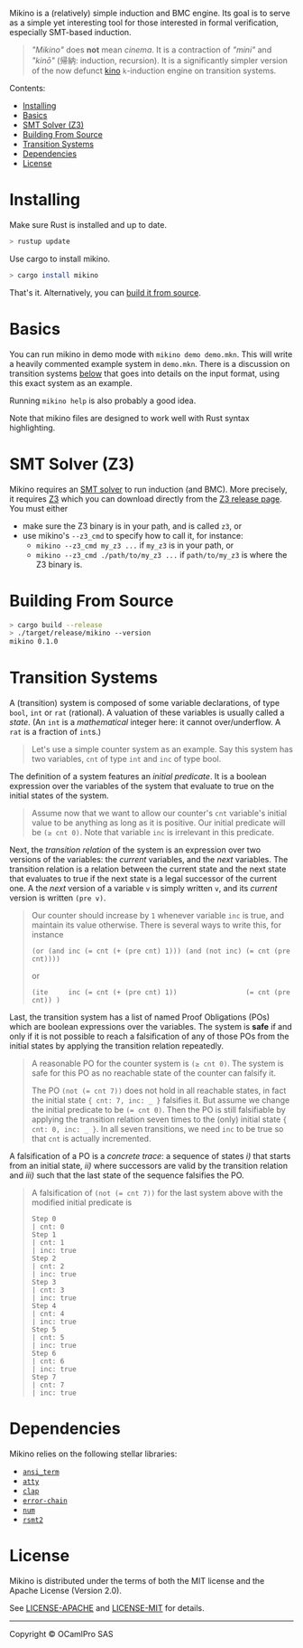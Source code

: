 Mikino is a (relatively) simple induction and BMC engine. Its goal is to serve as a simple yet
interesting tool for those interested in formal verification, especially SMT-based induction.

> *"Mikino"* does **not** mean *cinema*. It is a contraction of *"mini"* and *"kinō"* (帰納:
> induction, recursion). It is a significantly simpler version of the now defunct [kino]
> `k`-induction engine on transition systems.


Contents:
- [Installing](#installing)
- [Basics](#basics)
- [SMT Solver (Z3)](#smt-solver-z3)
- [Building From Source](#building-from-source)
- [Transition Systems](#transition-systems)
- [Dependencies](#dependencies)
- [License](#license)


# Installing

Make sure Rust is installed and up to date.

```bash
> rustup update
```

Use cargo to install mikino.

```bash
> cargo install mikino
```

That's it. Alternatively, you can [build it from source](#building-from-source).


# Basics

You can run mikino in demo mode with `mikino demo demo.mkn`. This will write a heavily commented
example system in `demo.mkn`. There is a discussion on transition systems
[below](#transition-systems) that goes into details on the input format, using this exact system as
an example.

Running `mikino help` is also probably a good idea.

Note that mikino files are designed to work well with Rust syntax highlighting.


# SMT Solver (Z3)

Mikino requires an [SMT solver] to run induction (and BMC). More precisely, it requires [Z3] which
you can download directly from the [Z3 release page]. You must either

- make sure the Z3 binary is in your path, and is called `z3`, or
- use mikino's `--z3_cmd` to specify how to call it, for instance:
    - `mikino --z3_cmd my_z3 ...` if `my_z3` is in your path, or
    - `mikino --z3_cmd ./path/to/my_z3 ...` if `path/to/my_z3` is where the Z3 binary is.


# Building From Source

```bash
> cargo build --release
> ./target/release/mikino --version
mikino 0.1.0
```


# Transition Systems

A (transition) system is composed of some variable declarations, of type `bool`, `int` or `rat`
(rational). A valuation of these variables is usually called a *state*. (An `int` is a
*mathematical* integer here: it cannot over/underflow. A `rat` is a fraction of `int`s.)

> Let's use a simple counter system as an example. Say this system has two variables, `cnt` of type
> `int` and `inc` of type bool.

The definition of a system features an *initial predicate*. It is a boolean expression over the variables of the system that evaluate to true on the initial states of the system.

> Assume now that we want to allow our counter's `cnt` variable's initial value to be anything as
> long as it is positive. Our initial predicate will be `(≥ cnt 0)`. Note that variable `inc` is
> irrelevant in this predicate.

Next, the *transition relation* of the system is an expression over two versions of the variables:
the *current* variables, and the *next* variables. The transition relation is a relation between the
current state and the next state that evaluates to true if the next state is a legal successor of
the current one. A the *next* version of a variable `v` is simply written `v`, and its *current*
version is written `(pre v)`.

> Our counter should increase by `1` whenever variable `inc` is true, and maintain its value
> otherwise. There is several ways to write this, for instance
>
> ```
> (or (and inc (= cnt (+ (pre cnt) 1))) (and (not inc) (= cnt (pre cnt))))
> ```
>
> or
>
> ```
> (ite     inc (= cnt (+ (pre cnt) 1))                 (= cnt (pre cnt)) )
> ```

Last, the transition system has a list of named Proof Obligations (POs) which are boolean
expressions over the variables. The system is **safe** if and only if it is not possible to reach a
falsification of any of those POs from the initial states by applying the transition relation
repeatedly.

> A reasonable PO for the counter system is `(≥ cnt 0)`. The system is safe for this PO as no
> reachable state of the counter can falsify it.
>
> The PO `(not (= cnt 7))` does not hold in all reachable states, in fact the initial state `{ cnt:
> 7, inc: _ }` falsifies it. But assume we change the initial predicate to be `(= cnt 0)`. Then the
> PO is still falsifiable by applying the transition relation seven times to the (only) initial
> state `{ cnt: 0, inc: _ }`. In all seven transitions, we need `inc` to be true so that `cnt` is
> actually incremented.

A falsification of a PO is a *concrete trace*: a sequence of states *i)* that starts from an initial
state, *ii)* where successors are valid by the transition relation and *iii)* such that the last
state of the sequence falsifies the PO.

> A falsification of `(not (= cnt 7))` for the last system above with the modified initial predicate
> is
>
> ```
> Step 0
> | cnt: 0
> Step 1
> | cnt: 1
> | inc: true
> Step 2
> | cnt: 2
> | inc: true
> Step 3
> | cnt: 3
> | inc: true
> Step 4
> | cnt: 4
> | inc: true
> Step 5
> | cnt: 5
> | inc: true
> Step 6
> | cnt: 6
> | inc: true
> Step 7
> | cnt: 7
> | inc: true
> ```


# Dependencies

Mikino relies on the following stellar libraries:

- [`ansi_term`](https://crates.io/crates/ansi_term)
- [`atty`](https://crates.io/crates/atty)
- [`clap`](https://crates.io/crates/clap)
- [`error-chain`](https://crates.io/crates/error-chain)
- [`num`](https://crates.io/crates/num)
- [`rsmt2`](https://crates.io/crates/rsmt2)


# License

Mikino is distributed under the terms of both the MIT license and the Apache License (Version 2.0).

See [LICENSE-APACHE][apache] and [LICENSE-MIT][mit] for details.

-------

Copyright © OCamlPro SAS

[SMT solver]: https://en.wikipedia.org/wiki/Satisfiability_modulo_theories
(SMT on wikipedia)
[Z3]: https://github.com/Z3Prover/z3/wiki
(Z3's wiki on github)
[Z3 release page]: https://github.com/Z3Prover/z3/releases
(Z3's release page on github)
[kino]: https://github.com/kino-mc/kino
(kino on github)
[apache]: https://github.com/AdrienChampion/mikino/blob/master/LICENSE-APACHE
(Apache 2.0 license on github)
[mit]: https://github.com/AdrienChampion/mikino/blob/master/LICENSE-MIT
(MIT license on github)

